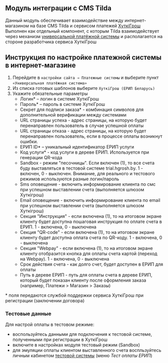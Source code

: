 ## Модуль интеграции с CMS Tilda
Данный модуль обеспечивает взаимодействие между интернет-магазином на базе CMS Tilda и сервисом платежей [ХуткiГрош](https://hutkigrosh.by)
Выполнен как отдельный компонент, с которым Tilda взаимодействует через механизм [универсальной платёжной системы](https://help-ru.tilda.cc/payments/custom-payment-gateway)
и располагается на стороне разработчика сервиса ХуткiГрош
  
## Инструкция по настройке платежной системы в интернет-магазине
1. Перейдите в `настройки сайта → Платежные системы` и выберите пункт `«Универсальная платёжная система»`
1. Из списка готовых шаблонов выберите `ХуткiГрош (ЕРИП Беларусь)`
1. Укажите обязательные параметры
    * Логин*  – логин в системе ХуткiГрош
    * Пароль* – пароль в системе ХуткiГрош
    * Секрет для подписи заказа* - комбинация символов для дополнительной верификации между системами
    * URL страницы успеха - адрес страницы, на которую будет перенаправлен пользователь в случае успешной оплаты
    * URL страницы отказа - адрес страницы, на которую будет перенаправлен пользователь, если в процессе оплаты возникнут ошибки.
    * ЕРИП ID*  – уникальный идентификатор ЕРИП услуги
    * Код услуги* - код услуги в дереве ЕРИП. Используется при генерации QR-кода
    * Sandbox - режим "песочницы". Если включен (1), то все счета буду выставляться в тестовой системе trial.hgrosh.by. 1 - включен, 0 - выключен. Внимание, для реального и тестового режимов используются разные логин/пароль
    * Sms оповещение - включить информирование клиента по смс при успешном выставлении счета (выполняется шлюзом Хуткiгрош)
    * Email оповещение - включить информирование клиента по email при успешном выставлении счета (выполняется шлюзом Хуткiгрош)
    * Секция "Инструкция" - если включена (1), то на итоговом экране клиенту будет доступна пошаговая инструкция по оплате счета в ЕРИП. 1 - включена, 0 - выключена
    * Секция "QR-code" - если включена (1), то на итоговом экране клиенту будет доступна оплата счета по QR-коду. 1 - включена, 0 - выключена
    * Секция "Webpay" - если включена (1), то на итоговом экране клиенту отобразится кнопка для оплаты счета картой (переход на Webpay). 1 - включена, 0 - выключена        
    * Срок действия счета - как долго счет, будет доступен в ЕРИП для оплаты
    * Путь в дереве ЕРИП - путь для оплаты счета в дереве ЕРИП, который будет показан клиенту после оформления заказа (например, Платежи > Магазин > Заказы)

\* поля передаются службой поддержки сервиса ХуткiГрош при регистрации (заключении договора)

### Тестовые данные
Для настрой оплаты в тестовом режиме:
 * воспользуйтесь данными для подключения к тестовой системе, полученными при регистрации в ХуткiГрош
 * включите в настройках модуля тестовый режим (Sandbox)
 * для эмуляции оплаты клиентом выставленного счета воспльзуйтесь личным кабинетом [тестовой системы](https://trial.hgrosh.by) (меню _Тест оплаты ЕРИП_)



